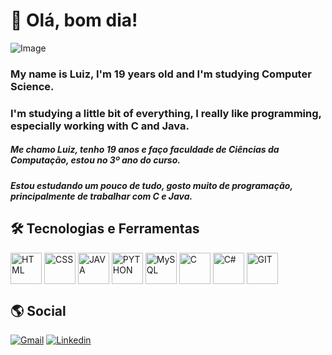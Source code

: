 # 👋 Olá, bom dia!


![Image](https://github.com/user-attachments/assets/68076c4b-26bb-47a7-902f-15319718e223)



### My name is Luiz, I'm 19 years old and I'm studying Computer Science. 
### I'm studying a little bit of everything, I really like programming, especially working with C and Java.

##### Me chamo Luiz, tenho 19 anos e faço faculdade de Ciências da Computação, estou no 3º ano do curso. #
##### Estou estudando um pouco de tudo, gosto muito de programação, principalmente de trabalhar com C e Java.

## 🛠️ Tecnologias e Ferramentas
<div style="display: inline-block; margin: 0; padding: 0; vertical-align: middle;">
  <img align="center" alt="HTML" height="50" width="50" src="https://cdn.jsdelivr.net/gh/devicons/devicon@latest/icons/html5/html5-original.svg"/>
  <img align="center" alt="CSS" height="50" width="50"  src="https://cdn.jsdelivr.net/gh/devicons/devicon@latest/icons/css3/css3-original.svg" />
  <img align="center" alt="JAVA" height="50" width="50" src="https://cdn.jsdelivr.net/gh/devicons/devicon@latest/icons/java/java-original.svg"/>
  <img align="center" alt="PYTHON" height="50" width="50" src="https://cdn.jsdelivr.net/gh/devicons/devicon@latest/icons/python/python-original.svg" />
  <img align="center" alt="MySQL" height="50" width="50" src="https://cdn.jsdelivr.net/gh/devicons/devicon@latest/icons/mysql/mysql-original.svg" />
  <img align="center" alt="C" height="50" width="50" src="https://cdn.jsdelivr.net/gh/devicons/devicon@latest/icons/c/c-original.svg"/>
  <img align="center" alt="C#" height="50" width="50" src="https://cdn.jsdelivr.net/gh/devicons/devicon@latest/icons/csharp/csharp-original.svg"/>
  <img align="center" alt="GIT" height="50" width="50" src="https://cdn.jsdelivr.net/gh/devicons/devicon@latest/icons/git/git-original.svg" />
</div>

## 🌎 Social
[![Gmail](https://img.shields.io/badge/Gmail-D14836?style=for-the-badge&logo=gmail&logoColor=white)](luiz.hoffmann.leineker@gmail.com)
[![Linkedin](https://img.shields.io/badge/LinkedIn-0077B5?style=for-the-badge&logo=linkedin&logoColor=white)](https://www.linkedin.com/in/luiz-andr%C3%A9-hoffmann-leineker-05a598309/)
